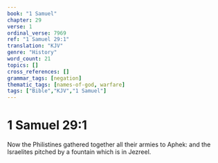 ```yaml
---
book: "1 Samuel"
chapter: 29
verse: 1
ordinal_verse: 7969
ref: "1 Samuel 29:1"
translation: "KJV"
genre: "History"
word_count: 21
topics: []
cross_references: []
grammar_tags: [negation]
thematic_tags: [names-of-god, warfare]
tags: ["Bible","KJV","1 Samuel"]
---
```


# 1 Samuel 29:1

Now the Philistines gathered together all their armies to Aphek: and the Israelites pitched by a fountain which is in Jezreel.
